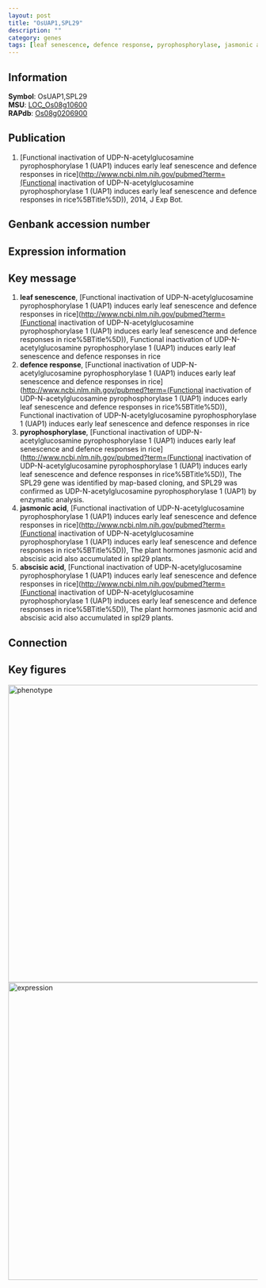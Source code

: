 ```yaml
---
layout: post
title: "OsUAP1,SPL29"
description: ""
category: genes
tags: [leaf senescence, defence response, pyrophosphorylase, jasmonic acid, abscisic acid, Gene]
---
```


## Information
__Symbol__: OsUAP1,SPL29  
__MSU__: [LOC_Os08g10600](http://rice.plantbiology.msu.edu/cgi-bin/ORF_infopage.cgi?orf=LOC_Os08g10600)  
__RAPdb__: [Os08g0206900](http://rapdb.dna.affrc.go.jp/viewer/gbrowse_details/irgsp1?name=Os08g0206900)  

## Publication
1. [Functional inactivation of UDP-N-acetylglucosamine pyrophosphorylase 1 (UAP1) induces early leaf senescence and defence responses in rice](http://www.ncbi.nlm.nih.gov/pubmed?term=(Functional inactivation of UDP-N-acetylglucosamine pyrophosphorylase 1 (UAP1) induces early leaf senescence and defence responses in rice%5BTitle%5D)), 2014, J Exp Bot.

## Genbank accession number

## Expression information

## Key message
1. __leaf senescence__, [Functional inactivation of UDP-N-acetylglucosamine pyrophosphorylase 1 (UAP1) induces early leaf senescence and defence responses in rice](http://www.ncbi.nlm.nih.gov/pubmed?term=(Functional inactivation of UDP-N-acetylglucosamine pyrophosphorylase 1 (UAP1) induces early leaf senescence and defence responses in rice%5BTitle%5D)), Functional inactivation of UDP-N-acetylglucosamine pyrophosphorylase 1 (UAP1) induces early leaf senescence and defence responses in rice
2. __defence response__, [Functional inactivation of UDP-N-acetylglucosamine pyrophosphorylase 1 (UAP1) induces early leaf senescence and defence responses in rice](http://www.ncbi.nlm.nih.gov/pubmed?term=(Functional inactivation of UDP-N-acetylglucosamine pyrophosphorylase 1 (UAP1) induces early leaf senescence and defence responses in rice%5BTitle%5D)), Functional inactivation of UDP-N-acetylglucosamine pyrophosphorylase 1 (UAP1) induces early leaf senescence and defence responses in rice
3. __pyrophosphorylase__, [Functional inactivation of UDP-N-acetylglucosamine pyrophosphorylase 1 (UAP1) induces early leaf senescence and defence responses in rice](http://www.ncbi.nlm.nih.gov/pubmed?term=(Functional inactivation of UDP-N-acetylglucosamine pyrophosphorylase 1 (UAP1) induces early leaf senescence and defence responses in rice%5BTitle%5D)), The SPL29 gene was identified by map-based cloning, and SPL29 was confirmed as UDP-N-acetylglucosamine pyrophosphorylase 1 (UAP1) by enzymatic analysis.
4. __jasmonic acid__, [Functional inactivation of UDP-N-acetylglucosamine pyrophosphorylase 1 (UAP1) induces early leaf senescence and defence responses in rice](http://www.ncbi.nlm.nih.gov/pubmed?term=(Functional inactivation of UDP-N-acetylglucosamine pyrophosphorylase 1 (UAP1) induces early leaf senescence and defence responses in rice%5BTitle%5D)), The plant hormones jasmonic acid and abscisic acid also accumulated in spl29 plants.
5. __abscisic acid__, [Functional inactivation of UDP-N-acetylglucosamine pyrophosphorylase 1 (UAP1) induces early leaf senescence and defence responses in rice](http://www.ncbi.nlm.nih.gov/pubmed?term=(Functional inactivation of UDP-N-acetylglucosamine pyrophosphorylase 1 (UAP1) induces early leaf senescence and defence responses in rice%5BTitle%5D)), The plant hormones jasmonic acid and abscisic acid also accumulated in spl29 plants.

## Connection

## Key figures
<img src="http://ricencode.github.io/images/OsUAP1.pheno.png" alt="phenotype"  style="width: 600px;"/>

<img src="http://ricencode.github.io/images/OsUAP1.exp.png" alt="expression"  style="width: 600px;"/>


